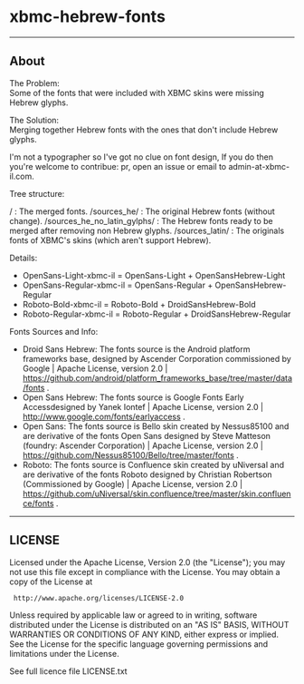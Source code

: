 xbmc-hebrew-fonts
=================

---------------------------  
About
---------------------------    

The Problem:  
Some of the fonts that were included with XBMC skins were missing Hebrew glyphs.  

The Solution:  
Merging together Hebrew fonts with the ones that don't include Hebrew glyphs.  
  
I'm not a typographer so I've got no clue on font design, If you do then you're welcome to contribue: pr, open an issue or email to admin-at-xbmc-il.com.  


Tree structure:  

/ 				: The merged fonts.
/sources_he/ 			: The original Hebrew fonts (without change).
/sources_he_no_latin_gylphs/ 	: The Hebrew fonts ready to be merged after removing non Hebrew glyphs.
/sources_latin/			: The originals fonts of XBMC's skins (which aren't support Hebrew).


Details:  

* OpenSans-Light-xbmc-il = OpenSans-Light + OpenSansHebrew-Light  
* OpenSans-Regular-xbmc-il = OpenSans-Regular + OpenSansHebrew-Regular  
* Roboto-Bold-xbmc-il = Roboto-Bold + DroidSansHebrew-Bold  
* Roboto-Regular-xbmc-il = Roboto-Regular + DroidSansHebrew-Regular  


Fonts Sources and Info:  

* Droid Sans Hebrew: The fonts source is the Android platform frameworks base, designed by Ascender Corporation commissioned by Google | Apache License, version 2.0 | https://github.com/android/platform_frameworks_base/tree/master/data/fonts .  
* Open Sans Hebrew:  The fonts source is Google Fonts Early Accessdesigned by Yanek Iontef | Apache License, version 2.0 | http://www.google.com/fonts/earlyaccess .
* Open Sans: The fonts source is Bello skin created by Nessus85100 and are derivative of the fonts Open Sans designed by Steve Matteson (foundry: Ascender Corporation) | Apache License, version 2.0 | https://github.com/Nessus85100/Bello/tree/master/fonts .  
* Roboto: The fonts source is Confluence skin created by uNiversaI and are derivative of the fonts Roboto designed by Christian Robertson (Commissioned by Google) | Apache License, version 2.0 | https://github.com/uNiversaI/skin.confluence/tree/master/skin.confluence/fonts .  


---------------------------  
LICENSE  
---------------------------  

Licensed under the Apache License, Version 2.0 (the "License");
you may not use this file except in compliance with the License.
You may obtain a copy of the License at
  
     http://www.apache.org/licenses/LICENSE-2.0
  
Unless required by applicable law or agreed to in writing, software
distributed under the License is distributed on an "AS IS" BASIS,
WITHOUT WARRANTIES OR CONDITIONS OF ANY KIND, either express or implied.
See the License for the specific language governing permissions and
limitations under the License.

See full licence file LICENSE.txt
